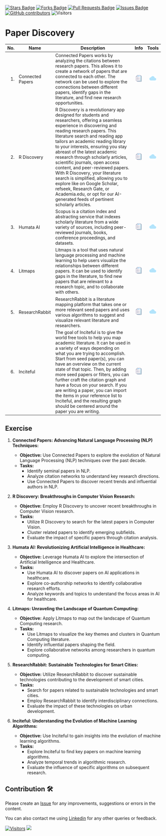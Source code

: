 <a href="https://github.com/drshahizan/SLR-MIIT/stargazers"><img src="https://img.shields.io/github/stars/drshahizan/SLR-MIIT" alt="Stars Badge"/></a>
<a href="https://github.com/drshahizan/SLR-MIIT/network/members"><img src="https://img.shields.io/github/forks/drshahizan/SLR-MIIT" alt="Forks Badge"/></a>
<a href="https://github.com/drshahizan/SLR-MIIT"><img src="https://img.shields.io/github/issues-pr/drshahizan/SLR-MIIT" alt="Pull Requests Badge"/></a>
<a href="https://github.com/drshahizan/SLR-MIIT/issues"><img src="https://img.shields.io/github/issues/drshahizan/SLR-MIIT" alt="Issues Badge"/></a>
<a href="https://github.com/drshahizan/SLR-MIIT/graphs/contributors"><img alt="GitHub contributors" src="https://img.shields.io/github/contributors/drshahizan/SLR-MIIT?color=2b9348"></a>
![Visitors](https://api.visitorbadge.io/api/visitors?path=https%3A%2F%2Fgithub.com%2Fdrshahizan%2FSLR-MIIT&labelColor=%23d9e3f0&countColor=%23697689&style=flat)

# Paper Discovery

| No.  | Name | Description | Info | Tools |
|------: | ------------------|-----|:--------:|:--------:|
| 1. | Connected Papers | Connected Papers works by analyzing the citations between research papers. This allows it to create a network of papers that are connected to each other. The network can be used to explore the connections between different papers, identify gaps in the literature, and find new research opportunities. |<a href="https://drshahizan.gitbook.io/ai-tools/ai-tools/paper-discovery/connected-papers" ><img src="../images/rfp.png" width="24px" height="24px" ></a> | <a href="https://www.connectedpapers.com/" ><img src="../images/download.gif" width="24px" height="24px" ></a> |
| 2. | R Discovery | R Discovery is a revolutionary app designed for students and researchers, offering a seamless experience in discovering and reading research papers. This literature search and reading app tailors an academic reading library to your interests, ensuring you stay abreast of the latest academic research through scholarly articles, scientific journals, open access content, and peer-reviewed papers. With R Discovery, your literature search is simplified, allowing you to explore like on Google Scholar, refseek, Research Gate, or Academia.edu, or opt for our AI-generated feeds of pertinent scholarly articles. |<a href="https://drshahizan.gitbook.io/ai-tools/ai-tools/paper-discovery/r-discovery" ><img src="../images/rfp.png" width="24px" height="24px" ></a> | <a href="https://discovery.researcher.life/" ><img src="../images/download.gif" width="24px" height="24px" ></a> |
| 3. | Humata AI | Scopus is a citation index and abstracting service that indexes scholarly literature from a wide variety of sources, including peer-reviewed journals, books, conference proceedings, and datasets. |<a href="https://drshahizan.gitbook.io/ai-tools/ai-tools/paper-discovery/humata-ai" ><img src="../images/rfp.png" width="24px" height="24px" ></a> | <a href="https://www.humata.ai/" ><img src="../images/download.gif" width="24px" height="24px" ></a> |
| 4. | Litmaps | Litmaps is a tool that uses natural language processing and machine learning to help users visualize the relationships between different papers. It can be used to identify gaps in the literature, to find new papers that are relevant to a research topic, and to collaborate with others.|<a href="https://drshahizan.gitbook.io/ai-tools/ai-tools/paper-discovery/litmaps" ><img src="../images/rfp.png" width="24px" height="24px" ></a> | <a href="https://www.litmaps.com/" ><img src="../images/download.gif" width="24px" height="24px" ></a> |
| 5. | ResearchRabbit| ResearchRabbit is a literature mapping platform that takes one or more relevant seed papers and uses various algorithms to suggest and visualize relevant literature and researchers.  |<a href="https://drshahizan.gitbook.io/ai-tools/ai-tools/paper-discovery/researchrabbit" ><img src="../images/rfp.png" width="24px" height="24px" ></a> | <a href="https://www.researchrabbit.ai/" ><img src="../images/download.gif" width="24px" height="24px" ></a> |
| 6. | Inciteful | The goal of Inciteful is to give the world free tools to help you map academic literature. It can be used in a variety of ways depending on what you are trying to accomplish. Start from seed paper(s), you can have an overview on the current state of that topic. Then, by adding more seed papers or filters, you can further craft the citation graph and have a focus on your search. If you are writing a paper, you can import the items in your reference list to Inciteful, and the resulting graph should be centered around the paper you are writing.  |<a href="https://drshahizan.gitbook.io/ai-tools/ai-tools/paper-discovery/inciteful" ><img src="../images/rfp.png" width="24px" height="24px" ></a> | <a href="https://inciteful.xyz/" width="24px" height="24px" ></a> |

## Exercise

1. **Connected Papers: Advancing Natural Language Processing (NLP) Techniques:**
   - **Objective:** Use Connected Papers to explore the evolution of Natural Language Processing (NLP) techniques over the past decade.
   - **Tasks:**
     - Identify seminal papers in NLP.
     - Analyze citation networks to understand key research directions.
     - Use Connected Papers to discover recent trends and influential authors in NLP.

2. **R Discovery: Breakthroughs in Computer Vision Research:**
   - **Objective:** Employ R Discovery to uncover recent breakthroughs in Computer Vision research.
   - **Tasks:**
     - Utilize R Discovery to search for the latest papers in Computer Vision.
     - Cluster related papers to identify emerging subfields.
     - Evaluate the impact of specific papers through citation analysis.

3. **Humata AI: Revolutionizing Artificial Intelligence in Healthcare:**
   - **Objective:** Leverage Humata AI to explore the intersection of Artificial Intelligence and Healthcare.
   - **Tasks:**
     - Use Humata AI to discover papers on AI applications in healthcare.
     - Explore co-authorship networks to identify collaborative research efforts.
     - Analyze keywords and topics to understand the focus areas in AI for healthcare.

4. **Litmaps: Unraveling the Landscape of Quantum Computing:**
   - **Objective:** Apply Litmaps to map out the landscape of Quantum Computing research.
   - **Tasks:**
     - Use Litmaps to visualize the key themes and clusters in Quantum Computing literature.
     - Identify influential papers shaping the field.
     - Explore collaborative networks among researchers in quantum computing.

5. **ResearchRabbit: Sustainable Technologies for Smart Cities:**
   - **Objective:** Utilize ResearchRabbit to discover sustainable technologies contributing to the development of smart cities.
   - **Tasks:**
     - Search for papers related to sustainable technologies and smart cities.
     - Employ ResearchRabbit to identify interdisciplinary connections.
     - Evaluate the impact of these technologies on urban development.

6. **Inciteful: Understanding the Evolution of Machine Learning Algorithms:**
   - **Objective:** Use Inciteful to gain insights into the evolution of machine learning algorithms.
   - **Tasks:**
     - Explore Inciteful to find key papers on machine learning algorithms.
     - Analyze temporal trends in algorithmic research.
     - Evaluate the influence of specific algorithms on subsequent research.

## Contribution 🛠️
Please create an [Issue](https://github.com/drshahizan/SLR-MIIT/issues) for any improvements, suggestions or errors in the content.

You can also contact me using [Linkedin](https://www.linkedin.com/in/drshahizan/) for any other queries or feedback.

[![Visitors](https://api.visitorbadge.io/api/visitors?path=https%3A%2F%2Fgithub.com%2Fdrshahizan&labelColor=%23697689&countColor=%23555555&style=plastic)](https://visitorbadge.io/status?path=https%3A%2F%2Fgithub.com%2Fdrshahizan)
![](https://hit.yhype.me/github/profile?user_id=81284918)




